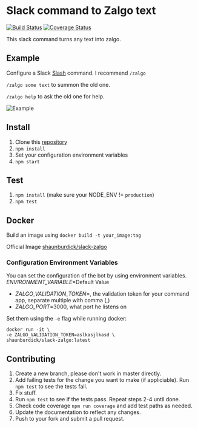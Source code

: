 # Slack command to Zalgo text
[![Build Status](https://travis-ci.org/shaunburdick/slack-zalgo.svg)](https://travis-ci.org/shaunburdick/slack-zalgo) [![Coverage Status](https://coveralls.io/repos/shaunburdick/slack-zalgo/badge.svg?branch=master&service=github)](https://coveralls.io/github/shaunburdick/slack-zalgo?branch=master)

This slack command turns any text into zalgo.

## Example
Configure a Slack [Slash](https://my.slack.com/services/new/slash-commands) command. I recommend `/zalgo`

`/zalgo some text` to summon the old one.

`/zalgo help` to ask the old one for help.

![Example](https://github.com/shaunburdick/slack-zalgo/raw/master/doc/img/example.png)

## Install
1. Clone this [repository](https://github.com/shaunburdick/slack-zalgo.git)
2. `npm install`
3. Set your configuration environment variables
4. `npm start`

## Test
1. `npm install` (make sure your NODE_ENV != `production`)
2. `npm test`

## Docker
Build an image using `docker build -t your_image:tag`

Official Image [shaunburdick/slack-zalgo](https://hub.docker.com/r/shaunburdick/slack-zalgo/)

### Configuration Environment Variables
You can set the configuration of the bot by using environment variables. _ENVIRONMENT_VARIABLE_=Default Value
- _ZALGO_VALIDATION_TOKEN_=, the validation token for your command app, separate multiple with comma (,)
- _ZALGO_PORT_=3000, what port he listens on

Set them using the `-e` flag while running docker:

```
docker run -it \
-e ZALGO_VALIDATION_TOKEN=aslkasjlkasd \
shaunburdick/slack-zalgo:latest
```

## Contributing
1. Create a new branch, please don't work in master directly.
2. Add failing tests for the change you want to make (if appliciable). Run `npm test` to see the tests fail.
3. Fix stuff.
4. Run `npm test` to see if the tests pass. Repeat steps 2-4 until done.
5. Check code coverage `npm run coverage` and add test paths as needed.
6. Update the documentation to reflect any changes.
7. Push to your fork and submit a pull request.
